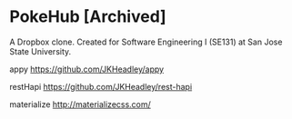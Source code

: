 # PokeHub [Archived]
A Dropbox clone. Created for Software Engineering I (SE131) at San Jose State University.

appy https://github.com/JKHeadley/appy

restHapi https://github.com/JKHeadley/rest-hapi

materialize http://materializecss.com/
